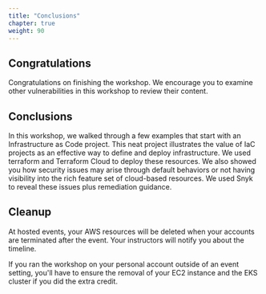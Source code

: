 ```yaml
---
title: "Conclusions"
chapter: true
weight: 90
---
```


## Congratulations
Congratulations on finishing the workshop.  We encourage you to examine other vulnerabilities in this workshop to review their content.

## Conclusions
In this workshop, we walked through a few examples that start with an Infrastructure as Code project.  This neat project illustrates the value of IaC projects as an effective way to define and deploy infrastructure.  We used terraform and Terraform Cloud to deploy these resources.  We also showed you how security issues may arise through default behaviors or not having visibility into the rich feature set of cloud-based resources.  We used Snyk to reveal these issues plus remediation guidance.

## Cleanup
At hosted events, your AWS resources will be deleted when your accounts are terminated after the event.  Your instructors will notify you about the timeline.

If you ran the workshop on your personal account outside of an event setting, you'll have to ensure the removal of your EC2 instance and the EKS cluster if you did the extra credit.
